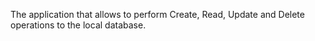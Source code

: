 The application that allows to perform Create, Read, Update and Delete operations to the local database.
